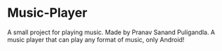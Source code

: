 # Music-Player
A small project for playing music.
Made by Pranav Sanand Puligandla.
A music player that can play any format of music, only Android! 
